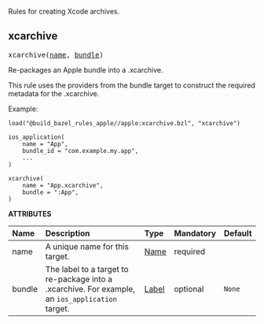 <!-- Generated with Stardoc: http://skydoc.bazel.build -->

Rules for creating Xcode archives.

<a id="xcarchive"></a>

## xcarchive

<pre>
xcarchive(<a href="#xcarchive-name">name</a>, <a href="#xcarchive-bundle">bundle</a>)
</pre>

Re-packages an Apple bundle into a .xcarchive.

This rule uses the providers from the bundle target to construct the required
metadata for the .xcarchive.

Example:

````starlark
load("@build_bazel_rules_apple//apple:xcarchive.bzl", "xcarchive")

ios_application(
    name = "App",
    bundle_id = "com.example.my.app",
    ...
)

xcarchive(
    name = "App.xcarchive",
    bundle = ":App",
)
````

**ATTRIBUTES**


| Name  | Description | Type | Mandatory | Default |
| :------------- | :------------- | :------------- | :------------- | :------------- |
| <a id="xcarchive-name"></a>name |  A unique name for this target.   | <a href="https://bazel.build/concepts/labels#target-names">Name</a> | required |  |
| <a id="xcarchive-bundle"></a>bundle |  The label to a target to re-package into a .xcarchive. For example, an `ios_application` target.   | <a href="https://bazel.build/concepts/labels">Label</a> | optional |  `None`  |


